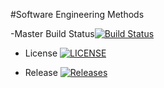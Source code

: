 #Software Engineering Methods

-Master Build Status[![Build Status](https://travis-ci.org/jepperino1/sem.svg?branch=master)](https://travis-ci.org/jepperino1/sem)

- License [![LICENSE](https://img.shields.io/github/license/jepperino1/sem.svg?style=flat-square)](https://github.com/jepperino1/sem/blob/master/LICENSE)

- Release [![Releases](https://img.shields.io/github/release/jepperino1/sem/all.svg?style=flat-square)](https://github.com/jepperino1/sem/releases)